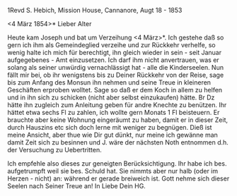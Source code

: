 1Revd S. Hebich, Mission House, Cannanore, Augt 18 - 1853

 <4 März 1854>*
Lieber Alter

Heute kam Joseph und bat um Verzeihung <4 März>*. Ich gestehe daß so gern ich ihm als Gemeindeglied verzeihe und zur Rückkehr verhelfe, so wenig halte ich mich für berechtigt, ihn gleich wieder in sein - seit Januar aufgegebenes - Amt einzusetzen. Ich darf ihm nicht anvertrauen, was er solang als seiner unwürdig vernachlässigt hat - alle die Kinderseelen. Nun fällt mir bei, ob ihr wenigstens bis zu Deiner Rückkehr von der Reise, sage bis zum Anfang des Monsun ihn nehmen und seine Treue in kleineren Geschäften erproben wolltet. Sage so daß er dem Koch in allem zu helfen und in ihn sich zu schicken (nicht aber selbst einzukaufen) hätte. Br Dz hätte ihn zugleich zum Anleitung geben für andre Knechte zu benützen. Ihr hättet etwa sechs Fl zu zahlen, ich wollte gern Monats 1 Fl beisteuern. Er brauchte aber keine Wohnung eingeräumt zu haben, damit er in dieser Zeit, durch Hauszins etc sich doch lerne mit weniger zu begnügen. Dieß ist meine Ansicht, aber thue wie Dir gut dünkt, nur meine ich gewänne man damit Zeit sich zu besinnen und J. wäre der nächsten Noth entnommen d.h. der Versuchung zu Uebertritten.

Ich empfehle also dieses zur geneigten Berücksichtigung. Ihr habe ich bes. aufgetrumpft weil sie bes. Schuld hat. Sie nimmts aber nur halb (oder im Herzen - nicht) an: während er gerade breiweich ist. Gott nehme sich dieser Seelen nach Seiner Treue an!
 In Liebe Dein HG.

